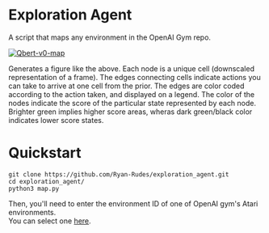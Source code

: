 # Exploration Agent
A script that maps any environment in the OpenAI Gym repo.

<a href="https://ibb.co/GRTZNHp"><img src="https://i.ibb.co/7K43LkC/Qbert-v0-map.jpg" alt="Qbert-v0-map" border="0"></a>

Generates a figure like the above. Each node is a unique cell (downscaled representation of a frame). The edges connecting cells indicate actions you can take to arrive at one cell from the prior. The edges are color coded according to the action taken, and displayed on a legend. The color of the nodes indicate the score of the particular state represented by each node. Brighter green implies higher score areas, wheras dark green/black color indicates lower score states.

# Quickstart
```
git clone https://github.com/Ryan-Rudes/exploration_agent.git
cd exploration_agent/
python3 map.py
```
Then, you'll need to enter the environment ID of one of OpenAI gym's Atari environments. \
You can select one [here](https://gym.openai.com/envs/#atari).
